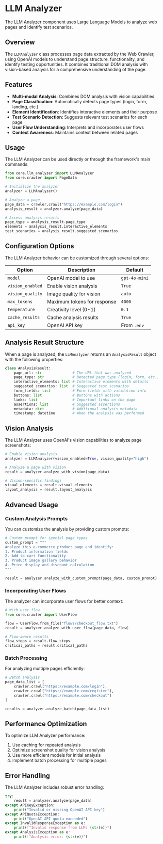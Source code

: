 # LLM Analyzer

The LLM Analyzer component uses Large Language Models to analyze web pages and identify test scenarios.

## Overview

The `LLMAnalyzer` class processes page data extracted by the Web Crawler, using OpenAI models to understand page structure, functionality, and identify testing opportunities. It combines traditional DOM analysis with vision-based analysis for a comprehensive understanding of the page.

## Features

- **Multi-modal Analysis**: Combines DOM analysis with vision capabilities
- **Page Classification**: Automatically detects page types (login, form, landing, etc.)
- **Element Identification**: Identifies interactive elements and their purpose
- **Test Scenario Detection**: Suggests relevant test scenarios for each page
- **User Flow Understanding**: Interprets and incorporates user flows
- **Context Awareness**: Maintains context between related pages

## Usage

The LLM Analyzer can be used directly or through the framework's main commands:

```python
from core.llm_analyzer import LLMAnalyzer
from core.crawler import PageData

# Initialize the analyzer
analyzer = LLMAnalyzer()

# Analyze a page
page_data = crawler.crawl("https://example.com/login")
analysis_result = analyzer.analyze(page_data)

# Access analysis results
page_type = analysis_result.page_type
elements = analysis_result.interactive_elements
test_scenarios = analysis_result.suggested_scenarios
```

## Configuration Options

The LLM Analyzer behavior can be customized through several options:

| Option           | Description                 | Default       |
| ---------------- | --------------------------- | ------------- |
| `model`          | OpenAI model to use         | `gpt-4o-mini` |
| `vision_enabled` | Enable vision analysis      | `True`        |
| `vision_quality` | Image quality for vision    | `auto`        |
| `max_tokens`     | Maximum tokens for response | `4000`        |
| `temperature`    | Creativity level (0-1)      | `0.1`         |
| `cache_results`  | Cache analysis results      | `True`        |
| `api_key`        | OpenAI API key              | From `.env`   |

## Analysis Result Structure

When a page is analyzed, the `LLMAnalyzer` returns an `AnalysisResult` object with the following properties:

```python
class AnalysisResult:
    page_url: str              # The URL that was analyzed
    page_type: str             # Detected page type (login, form, etc.)
    interactive_elements: list # Interactive elements with details
    suggested_scenarios: list  # Suggested test scenarios
    form_fields: list          # Form fields with validation info
    buttons: list              # Buttons with actions
    links: list                # Important links on the page
    assertions: list           # Suggested assertions
    metadata: dict             # Additional analysis metadata
    timestamp: datetime        # When the analysis was performed
```

## Vision Analysis

The LLM Analyzer uses OpenAI's vision capabilities to analyze page screenshots:

```python
# Enable vision analysis
analyzer = LLMAnalyzer(vision_enabled=True, vision_quality="high")

# Analyze a page with vision
result = analyzer.analyze_with_vision(page_data)

# Vision-specific findings
visual_elements = result.visual_elements
layout_analysis = result.layout_analysis
```

## Advanced Usage

### Custom Analysis Prompts

You can customize the analysis by providing custom prompts:

```python
# Custom prompt for special page types
custom_prompt = """
Analyze this e-commerce product page and identify:
1. Product information fields
2. Add to cart functionality
3. Product image gallery behavior
4. Price display and discount calculation
"""

result = analyzer.analyze_with_custom_prompt(page_data, custom_prompt)
```

### Incorporating User Flows

The analyzer can incorporate user flows for better context:

```python
# With user flow
from core.crawler import UserFlow

flow = UserFlow.from_file("flows/checkout_flow.txt")
result = analyzer.analyze_with_user_flow(page_data, flow)

# Flow-aware results
flow_steps = result.flow_steps
critical_paths = result.critical_paths
```

### Batch Processing

For analyzing multiple pages efficiently:

```python
# Batch analysis
page_data_list = [
    crawler.crawl("https://example.com/login"),
    crawler.crawl("https://example.com/register"),
    crawler.crawl("https://example.com/checkout")
]

results = analyzer.analyze_batch(page_data_list)
```

## Performance Optimization

To optimize LLM Analyzer performance:

1. Use caching for repeated analysis
2. Optimize screenshot quality for vision analysis
3. Use more efficient models for initial analysis
4. Implement batch processing for multiple pages

## Error Handling

The LLM Analyzer includes robust error handling:

```python
try:
    result = analyzer.analyze(page_data)
except APIKeyException:
    print("Invalid or missing OpenAI API key")
except APIQuotaException:
    print("OpenAI API quota exceeded")
except InvalidResponseException as e:
    print(f"Invalid response from LLM: {str(e)}")
except AnalysisException as e:
    print(f"Analysis error: {str(e)}")
```
